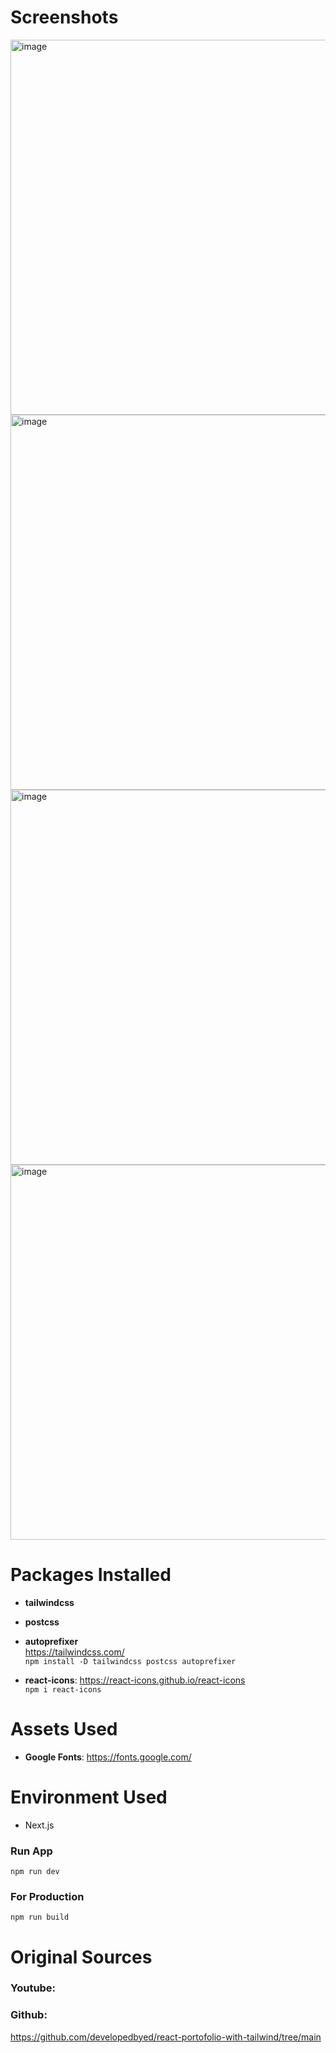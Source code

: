 # Screenshots
<img width="600" alt="image" src="https://user-images.githubusercontent.com/42660669/230733750-ffcc7b1a-6653-45f7-b2f2-dbad68f48942.png">
<img width="600" alt="image" src="https://user-images.githubusercontent.com/42660669/230733774-fb1ac56f-33c5-4cc5-a8f8-545492c0581c.png">
<img width="600" alt="image" src="https://user-images.githubusercontent.com/42660669/230733782-01e07363-e5e1-494d-a7f4-6c916b840a70.png">
<img width="600" alt="image" src="https://user-images.githubusercontent.com/42660669/230733792-10e8fba6-a0d5-4262-b8a2-485bfe508862.png">

# Packages Installed

- **tailwindcss**
- **postcss**
- **autoprefixer**<br />
  https://tailwindcss.com/<br />
  `npm install -D tailwindcss postcss autoprefixer`

- **react-icons**: https://react-icons.github.io/react-icons<br />
  `npm i react-icons`

# Assets Used

- **Google Fonts**: https://fonts.google.com/

# Environment Used

- Next.js

### Run App

`npm run dev`

### For Production

`npm run build`

# Original Sources

### Youtube:

### Github:

https://github.com/developedbyed/react-portofolio-with-tailwind/tree/main
